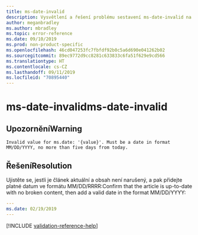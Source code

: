 ```yaml
---
title: ms-date-invalid
description: Vysvětlení a řešení problému sestavení ms-date-invalid na webu Docs
author: meganbradley
ms.author: mbradley
ms.topic: error-reference
ms.date: 09/10/2019
ms.prod: non-product-specific
ms.openlocfilehash: 46cd047253fc7fbfdf92b0c5a6d690e041262b02
ms.sourcegitcommit: 89ec9772d9cc8281c633833c6fa51f629e9cd566
ms.translationtype: HT
ms.contentlocale: cs-CZ
ms.lasthandoff: 09/11/2019
ms.locfileid: "70895440"
---
```

# <a name="ms-date-invalid"></a><span data-ttu-id="e6cc0-103">ms-date-invalid</span><span class="sxs-lookup"><span data-stu-id="e6cc0-103">ms-date-invalid</span></span>

## <a name="warning"></a><span data-ttu-id="e6cc0-104">Upozornění</span><span class="sxs-lookup"><span data-stu-id="e6cc0-104">Warning</span></span>

`Invalid value for ms.date: '{value}'. Must be a date in format MM/DD/YYYY, no more than five days from today.`

## <a name="resolution"></a><span data-ttu-id="e6cc0-105">Řešení</span><span class="sxs-lookup"><span data-stu-id="e6cc0-105">Resolution</span></span>

<span data-ttu-id="e6cc0-106">Ujistěte se, jestli je článek aktuální a obsah není narušený, a pak přidejte platné datum ve formátu MM/DD/RRRR:</span><span class="sxs-lookup"><span data-stu-id="e6cc0-106">Confirm that the article is up-to-date with no broken content, then add a valid date in the format MM/DD/YYYY:</span></span>

```yml
---
ms.date: 02/19/2019
---
```

<!--make sure to add this file to your includes folder and verify the path-->
[!INCLUDE [validation-reference-help](includes/validation-reference-help.md)]
